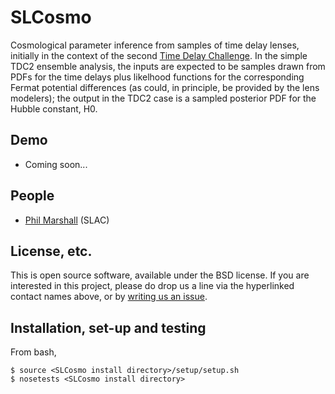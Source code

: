 # SLCosmo

Cosmological parameter inference from samples of time delay lenses, 
initially in the context of the second [Time Delay 
Challenge](http://timedelaychallenge.org). In the simple TDC2 ensemble 
analysis, the inputs are expected to be samples drawn from PDFs for the 
time delays plus likelhood functions for the corresponding Fermat 
potential differences (as could, in principle, be provided by the lens 
modelers); the output in the TDC2 case is a sampled posterior PDF for the 
Hubble constant, H0.

## Demo

* Coming soon...

## People
* [Phil Marshall](https://github.com/DarkEnergyScienceCollaboration/SLCosmo/issues/new?body=@drphilmarshall) (SLAC)

## License, etc.

This is open source software, available under the BSD license. If you are interested in this project, please do drop us a line via the hyperlinked contact names above, or by [writing us an issue](https://github.com/DarkEnergyScienceCollaboration/SLCosmo/issues/new).

## Installation, set-up and testing

From bash,
```
$ source <SLCosmo install directory>/setup/setup.sh
$ nosetests <SLCosmo install directory>
```

